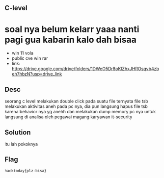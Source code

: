 ## C-level
# soal nya belum kelarr yaaa nanti pagi gua kabarin kalo dah bisaa
- win 11 vola
- public cve win rar 
- link: https://drive.google.com/drive/folders/1DWeO5Dr8oKlZhxJHROsqvb4zbeh7hbzN?usp=drive_link

## Desc
seorang c level melakukan double click pada suatu file ternyata file tsb melakukan aktivitas aneh pada pc nya, dia pun langsung hapus file tsb karena behavior nya yg anehh dan melakukan dump memory pc nya untuk langsung di analisa oleh pegawai magang karyawan it-security

## Solution
itu lah pokoknya



## Flag
`hacktoday{plz-bisa}`
